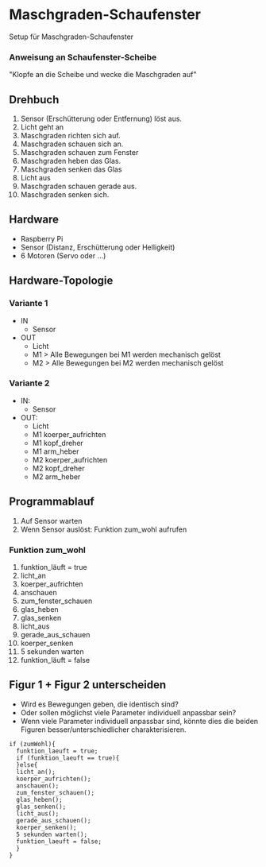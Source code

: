# Maschgraden-Schaufenster
Setup für Maschgraden-Schaufenster

### Anweisung an Schaufenster-Scheibe
"Klopfe an die Scheibe und wecke die Maschgraden auf"

## Drehbuch
1. Sensor (Erschütterung oder Entfernung) löst aus.
2. Licht geht an
4. Maschgraden richten sich auf.
5. Maschgraden schauen sich an.
6. Maschgraden schauen zum Fenster
7. Maschgraden heben das Glas.
9. Maschgraden senken das Glas
10. Licht aus
11. Maschgraden schauen gerade aus.
13. Maschgraden senken sich.

## Hardware
* Raspberry Pi
* Sensor (Distanz, Erschütterung oder Helligkeit)
* 6 Motoren (Servo oder ...)

## Hardware-Topologie
### Variante 1
* IN
  * Sensor
* OUT
  * Licht
  * M1 > Alle Bewegungen bei M1 werden mechanisch gelöst
  * M2 > Alle Bewegungen bei M2 werden mechanisch gelöst

### Variante 2
* IN:
  * Sensor
* OUT:
  * Licht
  * M1 koerper_aufrichten
  * M1 kopf_dreher
  * M1 arm_heber
  * M2 koerper_aufrichten
  * M2 kopf_dreher
  * M2 arm_heber



## Programmablauf
1. Auf Sensor warten
2. Wenn Sensor auslöst: Funktion zum_wohl aufrufen

### Funktion zum_wohl
1. funktion_läuft = true
2. licht_an
3. koerper_aufrichten 
4. anschauen 
5. zum_fenster_schauen 
6. glas_heben 
7. glas_senken 
8. licht_aus 
9. gerade_aus_schauen 
10. koerper_senken 
11. 5 sekunden warten
12. funktion_läuft = false

## Figur 1 + Figur 2 unterscheiden
* Wird es Bewegungen geben, die identisch sind?
* Oder sollen möglichst viele Parameter individuell anpassbar sein?
* Wenn viele Parameter individuell anpassbar sind, könnte dies die beiden Figuren besser/unterschiedlicher charakterisieren.

```
if (zumWohl){
  funktion_laeuft = true;
  if (funktion_laeuft == true){
  }else{
  licht_an();
  koerper_aufrichten(); 
  anschauen(); 
  zum_fenster_schauen(); 
  glas_heben(); 
  glas_senken(); 
  licht_aus(); 
  gerade_aus_schauen(); 
  koerper_senken(); 
  5 sekunden warten(); 
  funktion_laeuft = false;
  }
}
```
